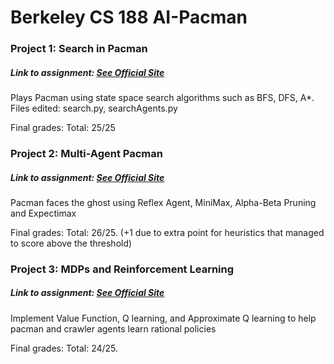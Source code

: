 # Berkeley CS 188 AI-Pacman
### Project 1: Search in Pacman 

##### Link to assignment: [See Official Site](https://inst.eecs.berkeley.edu/~cs188/sp22/project1/)

Plays Pacman using state space search algorithms such as BFS, DFS, A*. Files edited: search.py, searchAgents.py

Final grades: Total: 25/25

### Project 2: Multi-Agent Pacman 

##### Link to assignment: [See Official Site](https://inst.eecs.berkeley.edu/~cs188/sp22/project2/)

Pacman faces the ghost using Reflex Agent, MiniMax, Alpha-Beta Pruning and Expectimax

Final grades: Total: 26/25. (+1 due to extra point for heuristics that managed to score above the threshold)

### Project 3: MDPs and Reinforcement Learning 

##### Link to assignment: [See Official Site](https://inst.eecs.berkeley.edu/~cs188/sp22/project6/)

Implement Value Function, Q learning, and Approximate Q learning to help pacman and crawler agents learn rational policies

Final grades: Total: 24/25.
